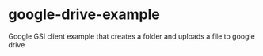 # google-drive-example
Google GSI client example that creates a folder and uploads a file to google drive
